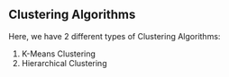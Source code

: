 ## Clustering Algorithms
Here, we have 2 different types of Clustering Algorithms:
1. K-Means Clustering
2. Hierarchical Clustering
